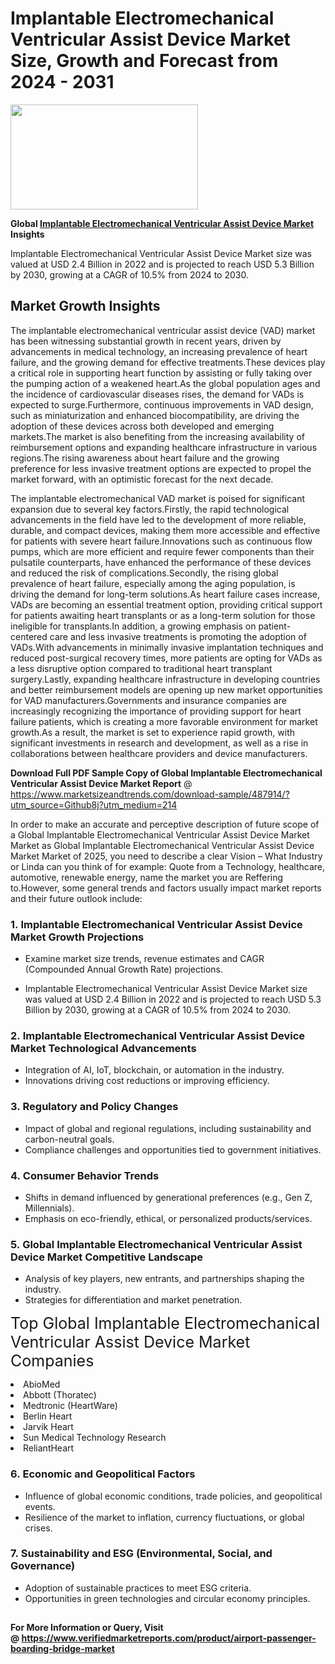 <H1>Implantable Electromechanical Ventricular Assist Device Market Size, Growth and Forecast from 2024 - 2031</H1><img class="aligncenter size-medium wp-image-584254" src="https://thirdeyenews.in/wp-content/uploads/2024/09/Global-Market-Research-300x168.jpeg" alt="" width="300" height="168" /><p><strong>Global&nbsp;<a href="https://www.marketsizeandtrends.com/download-sample/487914/?utm_source=Github8j?utm_medium=214">Implantable Electromechanical Ventricular Assist Device Market</a> Insights</strong></p><p>Implantable Electromechanical Ventricular Assist Device Market size was valued at USD 2.4 Billion in 2022 and is projected to reach USD 5.3 Billion by 2030, growing at a CAGR of 10.5% from 2024 to 2030.</p><p><h2>Market Growth Insights</h2> <p>The implantable electromechanical ventricular assist device (VAD) market has been witnessing substantial growth in recent years, driven by advancements in medical technology, an increasing prevalence of heart failure, and the growing demand for effective treatments.These devices play a critical role in supporting heart function by assisting or fully taking over the pumping action of a weakened heart.As the global population ages and the incidence of cardiovascular diseases rises, the demand for VADs is expected to surge.Furthermore, continuous improvements in VAD design, such as miniaturization and enhanced biocompatibility, are driving the adoption of these devices across both developed and emerging markets.The market is also benefiting from the increasing availability of reimbursement options and expanding healthcare infrastructure in various regions.The rising awareness about heart failure and the growing preference for less invasive treatment options are expected to propel the market forward, with an optimistic forecast for the next decade.</p> <p>The implantable electromechanical VAD market is poised for significant expansion due to several key factors.Firstly, the rapid technological advancements in the field have led to the development of more reliable, durable, and compact devices, making them more accessible and effective for patients with severe heart failure.Innovations such as continuous flow pumps, which are more efficient and require fewer components than their pulsatile counterparts, have enhanced the performance of these devices and reduced the risk of complications.Secondly, the rising global prevalence of heart failure, especially among the aging population, is driving the demand for long-term solutions.As heart failure cases increase, VADs are becoming an essential treatment option, providing critical support for patients awaiting heart transplants or as a long-term solution for those ineligible for transplants.In addition, a growing emphasis on patient-centered care and less invasive treatments is promoting the adoption of VADs.With advancements in minimally invasive implantation techniques and reduced post-surgical recovery times, more patients are opting for VADs as a less disruptive option compared to traditional heart transplant surgery.Lastly, expanding healthcare infrastructure in developing countries and better reimbursement models are opening up new market opportunities for VAD manufacturers.Governments and insurance companies are increasingly recognizing the importance of providing support for heart failure patients, which is creating a more favorable environment for market growth.As a result, the market is set to experience rapid growth, with significant investments in research and development, as well as a rise in collaborations between healthcare providers and device manufacturers.</p> <p><span class=""><strong>Download Full PDF Sample Copy of Global Implantable Electromechanical Ventricular Assist Device Market Report</strong> @ <a href="https://www.marketsizeandtrends.com/download-sample/487914/?utm_source=Github8j?utm_medium=214" target="_blank">https://www.marketsizeandtrends.com/download-sample/487914/?utm_source=Github8j?utm_medium=214</a></span></p><p>In order to make an accurate and perceptive description of future scope of a Global&nbsp;Implantable Electromechanical Ventricular Assist Device Market Market as Global&nbsp;Implantable Electromechanical Ventricular Assist Device Market Market of 2025, you need to describe a clear Vision &ndash; What Industry or Linda can you think of for example: Quote from a Technology, healthcare, automotive, renewable energy, name the market you are Reffering to.However, some general trends and factors usually impact market reports and their future outlook include:</p><h3>1.&nbsp;<strong>Implantable Electromechanical Ventricular Assist Device Market Growth Projections</strong></h3><ul><li>Examine market size trends, revenue estimates and CAGR (Compounded Annual Growth Rate) projections.</li><li><p>Implantable Electromechanical Ventricular Assist Device Market size was valued at USD 2.4 Billion in 2022 and is projected to reach USD 5.3 Billion by 2030, growing at a CAGR of 10.5% from 2024 to 2030.</p></li></ul><h3>2.&nbsp;<strong>Implantable Electromechanical Ventricular Assist Device Market Technological Advancements</strong></h3><ul><li>Integration of AI, IoT, blockchain, or automation in the industry.</li><li>Innovations driving cost reductions or improving efficiency.</li></ul><h3>3.&nbsp;<strong>Regulatory and Policy Changes</strong></h3><ul><li>Impact of global and regional regulations, including sustainability and carbon-neutral goals.</li><li>Compliance challenges and opportunities tied to government initiatives.</li></ul><h3>4.&nbsp;<strong>Consumer Behavior Trends</strong></h3><ul><li>Shifts in demand influenced by generational preferences (e.g., Gen Z, Millennials).</li><li>Emphasis on eco-friendly, ethical, or personalized products/services.</li></ul><h3>5.&nbsp;<strong>Global Implantable Electromechanical Ventricular Assist Device Market Competitive Landscape</strong></h3><ul><li>Analysis of key players, new entrants, and partnerships shaping the industry.</li><li>Strategies for differentiation and market penetration.</li></ul><p data-pm-slice="1 1 []"><span style="color: inherit; font-family: inherit; font-size: 25px;">Top Global Implantable Electromechanical Ventricular Assist Device Market Companies</span></p><div class="" data-test-id=""><p><li>AbioMed</li><li> Abbott (Thoratec)</li><li> Medtronic (HeartWare)</li><li> Berlin Heart</li><li> Jarvik Heart</li><li> Sun Medical Technology Research</li><li> ReliantHeart</li></p></div><h3>6.&nbsp;<strong>Economic and Geopolitical Factors</strong></h3><ul><li>Influence of global economic conditions, trade policies, and geopolitical events.</li><li>Resilience of the market to inflation, currency fluctuations, or global crises.</li></ul><h3>7.&nbsp;<strong>Sustainability and ESG (Environmental, Social, and Governance)</strong></h3><ul><li>Adoption of sustainable practices to meet ESG criteria.</li><li>Opportunities in green technologies and circular economy principles.</li></ul><h2><strong style="font-size: 14px;">For More Information or Query, Visit @&nbsp;</strong><a style="background-color: #ffffff; font-size: 14px;" href="https://www.marketsizeandtrends.com/report/implantable-electromechanical-ventricular-assist-device-market/" target="_blank">https://www.verifiedmarketreports.com/product/airport-passenger-boarding-bridge-market</a></h2>